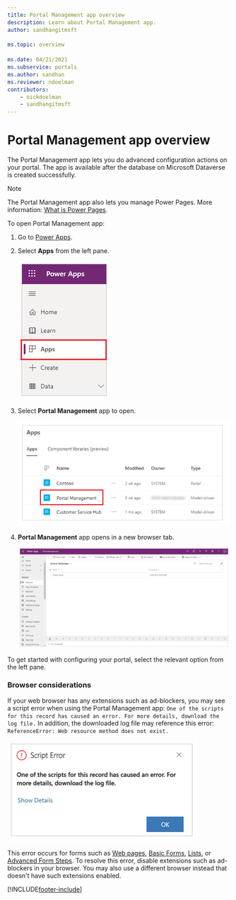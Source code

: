 ```yaml
---
title: Portal Management app overview
description: Learn about Portal Management app.
author: sandhangitmsft

ms.topic: overview

ms.date: 04/21/2021
ms.subservice: portals
ms.author: sandhan
ms.reviewer: ndoelman
contributors:
    - nickdoelman
    - sandhangitmsft
---
```


# Portal Management app overview

The Portal Management app lets you do advanced configuration actions on your portal. The app is available after the database on Microsoft Dataverse is created successfully.

> [!NOTE]
> The Portal Management app also lets you manage Power Pages. More information: [What is Power Pages](/power-pages/introduction).

To open Portal Management app:

1. Go to [Power Apps](https://make.powerapps.com).

1. Select **Apps** from the left pane.

    ![Select Apps.](media/configure-portal/studio-apps.png "Select Apps") 

1. Select **Portal Management** app to open.

    ![Select Portal Management app.](media/configure-portal/portal-management-app.png "Select Portal Management app")

1. **Portal Management** app opens in a new browser tab.

    ![Portal Management app opened.](media/configure-portal/portal-management-app-open.png "Portal Management app opened")

To get started with configuring your portal, select the relevant option from the left pane.

### Browser considerations

If your web browser has any extensions such as ad-blockers, you may see a script error when using the Portal Management app: `One of the scripts for this record has caused an error. For more details, download the log file.` In addition, the downloaded log file may reference this error: `ReferenceError: Web resource method does not exist.` 

![Script error.](media/configure-portal/script-error.png "Script error") 

This error occurs for forms such as [Web pages](web-page.md), [Basic Forms](entity-forms.md), [Lists](entity-lists.md), or [Advanced Form Steps](web-form-steps.md). To resolve this error, disable extensions such as ad-blockers in your browser. You may also use a different browser instead that doesn't have such extensions enabled.


[!INCLUDE[footer-include](../../../includes/footer-banner.md)]
